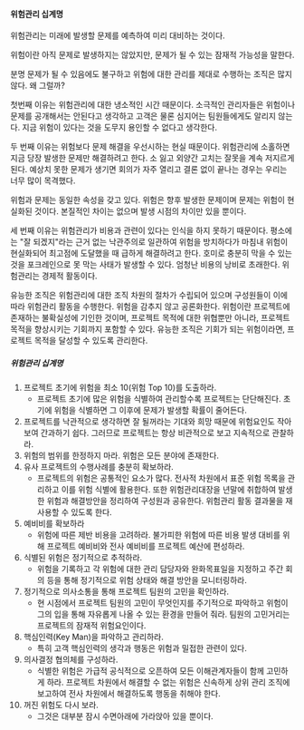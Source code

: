 #### 위험관리 십계명
위험관리는 미래에 발생할 문제를 예측하여 미리 대비하는 것이다.

위험이란 아직 문제로 발생하지는 않았지만, 문제가 될 수 있는 잠재적 가능성을 말한다.

분명 문제가 될 수 있음에도 불구하고 위험에 대한 관리를 제대로 수행하는 조직은 많지 않다. 왜 그럴까?

첫번째 이유는 위험관리에 대한 냉소적인 시간 때문이다. 소극적인 관리자들은 위험이나 문제를 공개해서는 안된다고 생각하고 고객은 물론 심지어는 팀원들에게도 알리지 않는 다. 지금 위험이 있다는 것을 도무지 용인할 수 없다고 생각한다.

두 번째 이유는 위험보다 문제 해결을 우선시하는 현실 때문이다. 위험관리에 소홀하면 지금 당장 발생한 문제만 해결하려고 한다. 소 잃고 외양간 고치는 잘못을 계속 저지르게 된다. 예상치 못한 문제가 생기면 회의가 자주 열리고 결론 없이 끝나는 경우는 우리는 너무 많이 목격했다.

위험과 문제는 동일한 속성을 갖고 있다. 위험은 향후 발생한 문제이며 문제는 위험이 현실화된 것이다.
본질적인 차이는 없으며 발생 시점의 차이만 있을 뿐이다.

세 번째 이유는 위험관리가 비용과 관련이 있다는 인식을 하지 못하기 때문이다. 평소에는 "잘 되겠지"라는 근거 없는 낙관주의로 일관하여 위험을 방치하다가 마침내 위험이 현실화되어 최고점에 도달했을 때 급하게 해결하려고 한다. 호미로 충분히 막을 수 있는 것을 포크레인으로 못 막는 사태가 발생할 수 있다. 엄청난 비용의 낭비로 초래한다. 위험관리는 경제적 활동이다.

유능한 조직은 위험관리에 대한 조직 차원의 절차가 수립되어 있으며 구성원들이 이에 따라 위험관리 활동을 수행한다.
위험을 감추지 않고 공론화한다. 위험이란 프로젝트에 존재하는 불확실성에 기인한 것이며, 프로젝트 목적에 대한 위협뿐만 아니라, 프로젝트 목적을 향상시키는 기회까지 포함할 수 있다. 유능한 조직은 기회가 되는 위험이라면, 프로젝트 목적을 달성할 수 있도록 관리한다.

##### 위험관리 십계명
1. 프로젝트 초기에 위험을 최소 10(위험 Top 10)를 도출하라.
   - 프로젝트 초기에 많은 위험을 식별하여 관리할수록 프로젝트는 단단해진다. 초기에 위험을 식별하면 그 이후에 문제가 발생할 확률이 줄어든다.
2. 프로젝트를 낙관적으로 생각하면 잘 될꺼라는 기대와 희망 때문에 위험요인도 작아 보여 간과하기 쉽다. 그러므로 프로젝트는 항상 비관적으로 보고 지속적으로 관찰하라.
3. 위험의 범위를 한정하지 마라. 위험은 모든 분야에 존재한다.
4. 유사 프로젝트의 수행사례를 충분히 확보하라.
   - 프로젝트의 위험은 공통적인 요소가 많다. 전사적 차원에서 표준 위험 목록을 관리하고 이를 위험 식별에 활용한다. 또한 위험관리대장을 년말에 취합하여 발생한 위험과 해결방안을 정리하여 구성원과 공유한다. 위험관리 활동 결과물을 재사용할 수 있도록 한다.
5. 예비비를 확보하라
   - 위험에 따른 제반 비용을 고려하라. 불가피한 위험에 따른 비용 발생 대비를 위해 프로젝트 예비비와 전사 예비비를 프로젝트 예산에 편성하라.
6. 식별된 위험은 정기적으로 추적하라.
   - 위험을 기록하고 각 위험에 대한 관리 담당자와 완화목표일을 지정하고 주간 회의 등을 통해 정기적으로 위험 상태와 해결 방안을 모니터링하라.
7. 정기적으로 의사소통을 통해 프로젝트 팀원의 고민을 확인하라.
   - 현 시점에서 프로젝트 팀원의 고민이 무엇인지를 주기적으로 파악하고 위험이 그의 입을 통해 자유롭게 나올 수 있는 환경을 만들어 줘라. 팀원의 고민거리는 프로젝트의 잠재적 위험요인이다.
8. 핵심인력(Key Man)을 파악하고 관리하라.
   - 특히 고객 핵심인력의 생각과 행동은 위험과 밀접한 관련이 있다.
9. 의사결정 협의체를 구성하라.
   - 식별한 위험은 가급적 공식적으로 오픈하여 모든 이해관계자들이 함께 고민하게 하라. 프로젝트 차원에서 해결할 수 없는 위험은 신속하게 상위 관리 조직에 보고하여 전사 차원에서 해결하도록 행동을 취해야 한다.
10. 꺼진 위험도 다시 보라.
    - 그것은 대부분 잠시 수면아래에 가라앉아 있을 뿐이다.